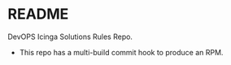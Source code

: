 # README #


DevOPS Icinga Solutions Rules Repo.

 -  This repo has a multi-build commit hook to produce an RPM.
